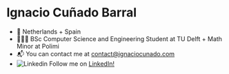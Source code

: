 # Ignacio Cuñado Barral

- 📍 Netherlands + Spain
- 👨🏼‍🎓 BSc Computer Science and Engineering Student at TU Delft + Math Minor at Polimi
- 📬 You can contact me at contact@ignaciocunado.com
- ![Linkedin](https://i.sstatic.net/gVE0j.png) Follow me on [LinkedIn!](https://www.linkedin.com/in/ignaciocunado/)


<!--
**ignaciocunado/ignaciocunado** is a ✨ _special_ ✨ repository because its `README.md` (this file) appears on your GitHub profile.

Here are some ideas to get you started:

- 🔭 I’m currently working on ...
- 🌱 I’m currently learning ...
- 👯 I’m looking to collaborate on ...
- 🤔 I’m looking for help with ...
- 💬 Ask me about ...
- 📫 How to reach me: ...
- 😄 Pronouns: ...
- ⚡ Fun fact: ...
-->
